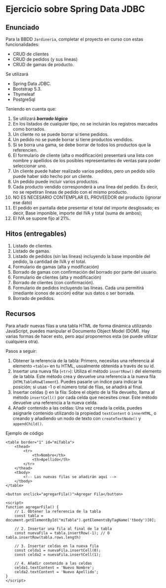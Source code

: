 # Ejercicio sobre Spring Data JDBC

## Enunciado
Para la BBDD `Jardineria`, completar el proyecto en curso con estas funcionalidades:
* CRUD de clientes
* CRUD de pedidos (y sus líneas)
* CRUD de gamas de producto.

Se utilizará 
* Spring Data JDBC.
* Bootstrap 5.3.
* Thymeleaf
* PostgreSql

Teniendo en cuenta que:
1. Se utilizará **_borrado lógico_**
2. En los listados de cualquier tipo, no se incluirán los registros marcados como borrados.
3. Un cliente no se puede borrar si tiene pedidos.
4. Un pedido no se puede borrar si tiene productos vendidos.
5. Si se borra una gama, se debe borrar de todos los productos que la referencien.
6. El formulario de cliente (alta o modificación) presentará una lista con nombre y apellidos de los posibles 
representantes de ventas para poder seleccionar uno.
7. Un cliente puede haber realizado varios pedidos, pero un pedido sólo puede haber sido hecho por un cliente.
8. Un pedido puede incluir varios productos.
9. Cada producto vendido corresponderá a una línea del pedido. Es decir, no se repetiran líneas de pedido con el mismo 
producto.
10. NO ES NECESARIO CONTEMPLAR EL PROVEEDOR del producto (ignorar ese dato)
11. El pedido en pantalla debe presentar el total del importe desglosado; es decir, Base imponible, importe del IVA y 
total (suma de ambos);
12. El IVA se supone fijo al 21%.

## Hitos (entregables)
1. Listado de clientes.
2. Listado de gamas.
3. Listado de pedidos (sin las líneas) incluyendo la base imponible del pedido, la cantidad de IVA y el total.
4. Formulario de gamas (alta y modificación)
5. Borrado de gamas con confirmación del borrado por parte del usuario.
6. Formulario de clientes (alta y modificación)
7. Borrado de clientes (con confirmación).
8. Formulario de pedidos incluyendo las líneas. Cada una permitirá (mediante iconos de acción) editar sus datos o 
ser borrada.
9. Borrado de pedidos.

## Recursos
Para añadir nuevas filas a una tabla HTML de forma dinámica utilizando JavaScript, puedes manipular el 
Documento Object Model (DOM). Hay varias formas de hacer esto, pero aquí proponemos esta (se puede utilizar 
cualquiera otra).

Pasos a seguir:
1. Obtener la referencia de la tabla: Primero, necesitas una referencia al elemento `<table>` en tu HTML, usualmente 
obtenida a través de su id.
2. Insertar una nueva fila (`<tr>`): Utiliza el método `insertRow()` del elemento de la tabla. Este método crea y 
devuelve una referencia a la nueva fila (`HTMLTableRowElement`). Puedes pasarle un índice para indicar la posición; si usas -1 o el número total de filas, se añadirá al final.
3. Insertar celdas (<td>) en la fila: Sobre el objeto de la fila devuelto, llama al método `insertCell()` por cada celda 
que necesites crear. Este método devuelve una referencia a la nueva celda.
4. Añadir contenido a las celdas: Una vez creada la celda, puedes asignarle contenido utilizando la propiedad 
`textContent` o `innerHTML`, o creando y añadiendo un nodo de texto con `createTextNode()` y `appendChild()`.

Ejemplo de código

    <table border="1" id="miTabla">
        <thead>
            <tr>
                <th>Nombre</th>
                <th>Apellido</th>
            </tr>
        </thead>
        <tbody>
            <!-- Las nuevas filas se añadirán aquí -->
        </tbody>
    </table>
    
    <button onclick="agregarFila()">Agregar Fila</button>
    
    <script>
    function agregarFila() {
        // 1. Obtener la referencia de la tabla
        const tabla = document.getElementById("miTabla").getElementsByTagName('tbody')[0];
    
        // 2. Insertar una fila al final de la tabla
        const nuevaFila = tabla.insertRow(-1); // O tabla.insertRow(tabla.rows.length)
    
        // 3. Insertar celdas en la nueva fila
        const celda1 = nuevaFila.insertCell(0);
        const celda2 = nuevaFila.insertCell(1);
    
        // 4. Añadir contenido a las celdas
        celda1.textContent = 'Nuevo Nombre';
        celda2.textContent = 'Nuevo Apellido';
    }
    </script>

